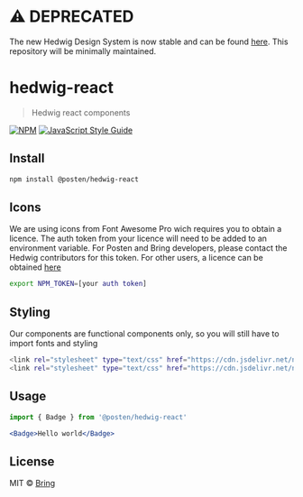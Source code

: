 # ⚠️ DEPRECATED

The new Hedwig Design System is now stable and can be found [here](https://github.com/bring/hedwig-design-system). This repository will be minimally maintained.

# hedwig-react

> Hedwig react components

[![NPM](https://img.shields.io/npm/v/hedwig-react.svg)](https://www.npmjs.com/package/hedwig-react) [![JavaScript Style Guide](https://img.shields.io/badge/code_style-standard-brightgreen.svg)](https://standardjs.com)

## Install

```bash
npm install @posten/hedwig-react
```

## Icons
We are using icons from Font Awesome Pro wich requires you to obtain a licence. The auth token from your licence will need to be added to an environment variable. For Posten and Bring developers, please contact the Hedwig contributors for this token. For other users, a licence can be obtained <a href="https://fontawesome.com">here</a>

```bash
export NPM_TOKEN=[your auth token]
```

## Styling
Our components are functional components only, so you will still have to import fonts and styling 
```bash
<link rel="stylesheet" type="text/css" href="https://cdn.jsdelivr.net/npm/@posten/hedwig@{version}/assets/fonts.css">
<link rel="stylesheet" type="text/css" href="https://cdn.jsdelivr.net/npm/@posten/hedwig@{version}/dist/{posten/bring}.css">
```

## Usage

```jsx
import { Badge } from '@posten/hedwig-react'

<Badge>Hello world</Badge>
```

## License

MIT © [Bring](https://github.com/Bring)
